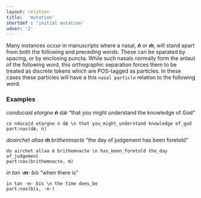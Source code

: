 ```yaml
---
layout: relation
title:  'mutation'
shortdef : 'initial mutation'
udver: '2'
---
```


Many instances occur in manuscripts where a nasal, _<b>ṅ</b>_ or _<b>ṁ</b>_, will stand apart from both the following and preceding words. These can be sparated by spacing, or by enclosing puncta. While such nasals normally form the anlaut of the following word, this orthographic separation forces them to be treated as discrete tokens which are POS-tagged as particles. In these cases these particles will have a this `nasal particle` relation to the following word.

### Examples

_conducaid etargne <b>ṅ</b> dǽ_ “that you might understand the knowledge of God”

~~~ sdparse
co nducaid etargne ṅ dǽ \n that you_might_understand knowledge of_god
part:nas(dǽ, ṅ)
~~~

_doairchet allaa <b>ṁ</b> brithemnacte_ “the day of judgement has been foretold”

~~~ sdparse
do airchet allaa ṁ brithemnacte \n has_been_foretold the_day of_judgement
part:nas(brithemnacte, ṁ)
~~~

_in tan <b>·m·</b> bís_ “when there is”

~~~ sdparse
in tan ·m· bís \n the time does_be
part:nas(bís, ·m·)
~~~
